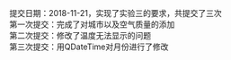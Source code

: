 提交日期：2018-11-21，实现了实验三的要求，共提交了三次  
第一次提交：完成了对城市以及空气质量的添加  
第二次提交：修改了温度无法显示的问题  
第三次提交：用QDateTime对月份进行了修改  
